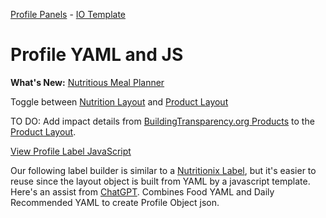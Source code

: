 <a href="/profile">Profile Panels</a> - <a href="/io/template">IO Template</a>

# Profile YAML and JS

**What's New:** <a href="menu.html">Nutritious Meal Planner</a>

Toggle between [Nutrition Layout](#layout=nutrition) and [Product Layout](#layout=product)

TO DO: Add impact details from [BuildingTransparency.org Products](/products/) to the [Product Layout](#layout=product).  

[View Profile Label JavaScript](https://github.com/ModelEarth/profile/blob/main/item/js/label.js)

Our following label builder is similar to a [Nutritionix Label](/data-commons/docs/food/), but it's easier to reuse since the layout object is built from YAML by a javascript template. Here's an assist from [ChatGPT](https://chatgpt.com/share/68ade5c5-9b05-46a8-a0da-ccd771289693). Combines Food YAML and Daily Recommended YAML to create Profile Object json.

